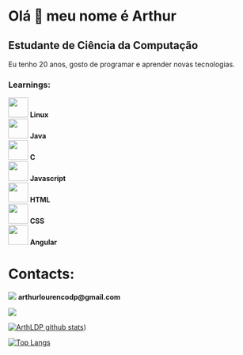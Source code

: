 Olá 👋 meu nome é Arthur
==========================

Estudante de Ciência da Computação
-----------------------------

Eu tenho 20 anos, gosto de programar e aprender novas tecnologias.

### Learnings:

<div>
  <div>
    <img style="height: 40px; width: 40px;" src="https://cdn.jsdelivr.net/gh/devicons/devicon@latest/icons/linux/linux-original.svg" />
    <b>Linux</b>
  </div>

  <div>
      <img style="height: 40px; width: 40px;" src="https://cdn.jsdelivr.net/gh/devicons/devicon@latest/icons/java/java-original-wordmark.svg"/>
      <b>Java</b>
  </div>

  <div>
      <img style="height: 40px; width: 40px;" src="https://cdn.jsdelivr.net/gh/devicons/devicon@latest/icons/c/c-original.svg"/>
      <b>C</b>
  </div>

  <div>
      <img style="height: 40px; width: 40px;" src="https://cdn.jsdelivr.net/gh/devicons/devicon@latest/icons/javascript/javascript-original.svg"/>
      <b>Javascript</b>
  </div>

  <div>
    <img style="height: 40px; width: 40px;" src="https://cdn.jsdelivr.net/gh/devicons/devicon@latest/icons/html5/html5-original-wordmark.svg"/>
    <b>HTML</b>
  </div>

  <div>
    <img style="height: 40px; width: 40px;" src="https://cdn.jsdelivr.net/gh/devicons/devicon@latest/icons/css3/css3-original-wordmark.svg"/>
    <b>CSS</b>
  </div>

  <div>
    <img style="height: 40px; width: 40px;" src="https://cdn.jsdelivr.net/gh/devicons/devicon@latest/icons/angular/angular-original.svg"/>
    <b>Angular</b>
  </div>
</div>

# Contacts:
<div>
  <img src="https://img.shields.io/badge/Gmail-D14836?style=for-the-badge&logo=gmail&logoColor=white">
  <b>arthurlourencodp@gmail.com</b>
</div>

<a href= "https://www.linkedin.com/in/arthur-pessoa-914406235/" target="_blank"><img src="https://img.shields.io/badge/-LinkedIn-%230077B5?style=for-the-badge&logo=linkedin&logoColor=white" target="_blank"></a> 


[![ArthLDP github stats](https://github-readme-stats.vercel.app/api?username=ArthLDP&show_icons=true&title_color=fff&icon_color=37aaff&text_color=f8f8f2&bg_color=171c24&count_private=true)](https://github.com/ArthLDP))

[![Top Langs](https://github-readme-stats.vercel.app/api/top-langs/?username=ArthLDP&layout=compact&title_color=fff&text_color=f8f8f2&hide=java&bg_color=171c24)](https://github.com/ArthLDP)
